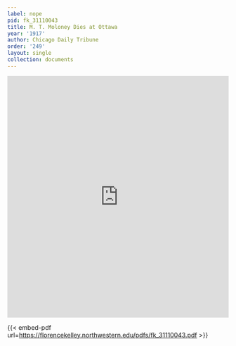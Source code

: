```yaml
---
label: nope
pid: fk_31110043
title: M. T. Moloney Dies at Ottawa
year: '1917'
author: Chicago Daily Tribune
order: '249'
layout: single
collection: documents
---
```

<iframe src="https://northwestern.app.box.com/embed/s/h48od85clmrnnsd732c1ycqbi6h3z1vq?sortColumn=date&view=list" width="100%" height="550" frameborder="0" allowfullscreen webkitallowfullscreen msallowfullscreen></iframe>


{{< embed-pdf url=https://florencekelley.northwestern.edu/pdfs/fk_31110043.pdf >}}